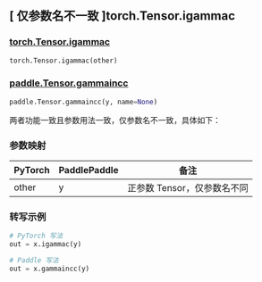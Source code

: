 ## [ 仅参数名不一致 ]torch.Tensor.igammac

### [torch.Tensor.igammac](https://pytorch.org/docs/stable/generated/torch.Tensor.igammac.html#torch.Tensor.igammac)

```python
torch.Tensor.igammac(other)
```

### [paddle.Tensor.gammaincc](https://www.paddlepaddle.org.cn/documentation/docs/zh/develop/api/paddle/gammaincc_cn.html#gammaincc)

```python
paddle.Tensor.gammaincc(y, name=None)
```

两者功能一致且参数用法一致，仅参数名不一致，具体如下：

### 参数映射

| PyTorch | PaddlePaddle | 备注                        |
| ------- | ------------ | --------------------------- |
| other   | y            | 正参数 Tensor，仅参数名不同 |

### 转写示例

```python
# PyTorch 写法
out = x.igammac(y)

# Paddle 写法
out = x.gammaincc(y)
```
